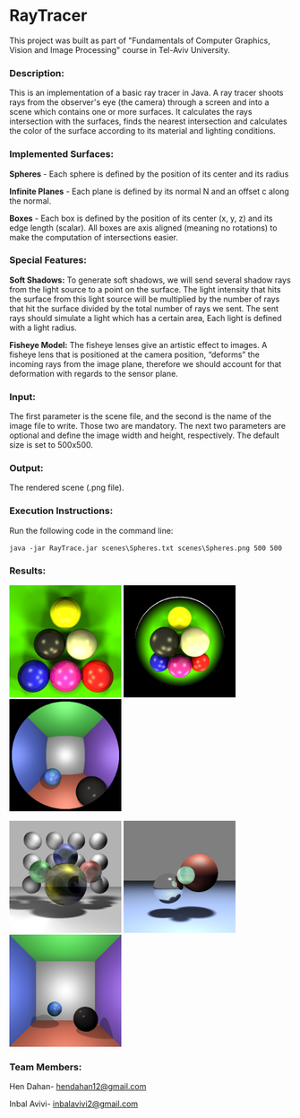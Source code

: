 # RayTracer
This project was built as part of "Fundamentals of Computer Graphics, Vision and Image Processing" course in Tel-Aviv University.

### Description:
This is an implementation of a basic ray tracer in Java. A ray tracer shoots rays from the observer's eye (the camera) through a screen and into a scene which contains one or more surfaces. It calculates the rays intersection with the surfaces, finds the nearest intersection and calculates the color of the surface according to its material and lighting conditions.

### Implemented Surfaces:
**Spheres** - Each sphere is defined by the position of its center and its radius

**Infinite Planes** - Each plane is defined by its normal N and an offset c along the normal.

**Boxes** - Each box is defined by the position of its center (x, y, z) and its edge length (scalar). All boxes are axis aligned (meaning no rotations) to make the computation of intersections easier.

### Special Features:
**Soft Shadows:** To generate soft shadows, we will send several shadow rays from the light source to a point on the surface. The light intensity that hits the surface from this light source will be multiplied by the number of rays that hit the surface divided by the total number of rays we sent. The sent rays should simulate a light which has a certain area, Each light is defined with a light radius.

**Fisheye Model:** The fisheye lenses give an artistic effect to images. A fisheye lens that is positioned at the camera position, “deforms” the incoming rays from the image plane, therefore we should account for that deformation with regards to the sensor plane.
### Input:
The first parameter is the scene file, and the second is the name of the image file to write. Those two are mandatory. The next two parameters are optional and define the image width and height, respectively. The default size is set to 500x500.

### Output:

The rendered scene (.png file).

### Execution Instructions:

Run the following code in the command line:

```htmlhendahan12@gmail.com
java -jar RayTrace.jar scenes\Spheres.txt scenes\Spheres.png 500 500
```

### Results:

<img src="https://github.com/Inbalavivi/RayTracer/blob/15293695e2e0c27bd54e521125cad76c289e2094/Pool.png" width="200" height="200">    <img src="https://github.com/Inbalavivi/RayTracer/blob/15293695e2e0c27bd54e521125cad76c289e2094/Pool_fish.png" width="200" height="200">  <img src="https://github.com/Inbalavivi/RayTracer/blob/15293695e2e0c27bd54e521125cad76c289e2094/Room1_fish.png" width="200" height="200">

<img src="https://github.com/Inbalavivi/RayTracer/blob/15293695e2e0c27bd54e521125cad76c289e2094/Transparency.png" width="200" height="200">    <img src="https://github.com/Inbalavivi/RayTracer/blob/15293695e2e0c27bd54e521125cad76c289e2094/spheres.png" width="200" height="200">  <img src="https://github.com/Inbalavivi/RayTracer/blob/15293695e2e0c27bd54e521125cad76c289e2094/room1.png" width="200" height="200">

### Team Members:
Hen Dahan- hendahan12@gmail.com

Inbal Avivi- inbalavivi2@gmail.com
